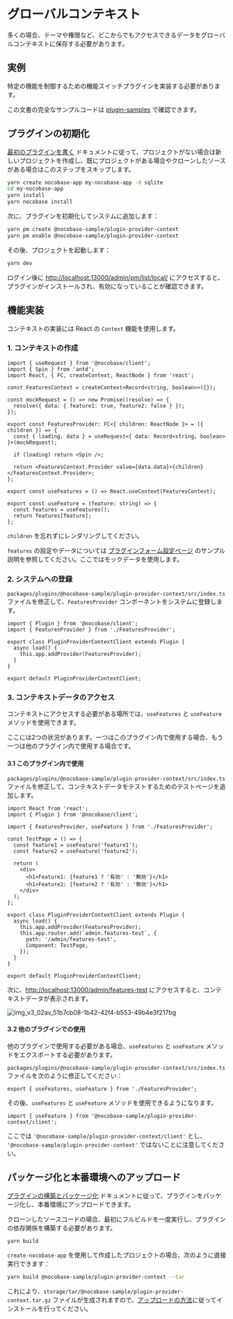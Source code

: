 # グローバルコンテキスト

多くの場合、テーマや権限など、どこからでもアクセスできるデータをグローバルコンテキストに保存する必要があります。

## 実例

特定の機能を制御するための機能スイッチプラグインを実装する必要があります。

この文書の完全なサンプルコードは [plugin-samples](https://github.com/nocobase/plugin-samples/tree/main/packages/plugins/%40nocobase-sample/plugin-provider-context) で確認できます。

## プラグインの初期化

[最初のプラグインを書く](/development/your-first-plugin) ドキュメントに従って、プロジェクトがない場合は新しいプロジェクトを作成し、既にプロジェクトがある場合やクローンしたソースがある場合はこのステップをスキップします。

```bash
yarn create nocobase-app my-nocobase-app -d sqlite
cd my-nocobase-app
yarn install
yarn nocobase install
```

次に、プラグインを初期化してシステムに追加します：

```bash
yarn pm create @nocobase-sample/plugin-provider-context
yarn pm enable @nocobase-sample/plugin-provider-context
```

その後、プロジェクトを起動します：

```bash
yarn dev
```

ログイン後に [http://localhost:13000/admin/pm/list/local/](http://localhost:13000/admin/pm/list/local/) にアクセスすると、プラグインがインストールされ、有効になっていることが確認できます。

## 機能実装

コンテキストの実装には React の `Context` 機能を使用します。

### 1. コンテキストの作成

```tsx | pure
import { useRequest } from '@nocobase/client';
import { Spin } from 'antd';
import React, { FC, createContext, ReactNode } from 'react';

const FeaturesContext = createContext<Record<string, boolean>>({});

const mockRequest = () => new Promise((resolve) => {
  resolve({ data: { feature1: true, feature2: false } });
});

export const FeaturesProvider: FC<{ children: ReactNode }> = ({ children }) => {
  const { loading, data } = useRequest<{ data: Record<string, boolean> }>(mockRequest);

  if (loading) return <Spin />;

  return <FeaturesContext.Provider value={data.data}>{children}</FeaturesContext.Provider>;
};

export const useFeatures = () => React.useContext(FeaturesContext);

export const useFeature = (feature: string) => {
  const features = useFeatures();
  return features[feature];
};
```

`children` を忘れずにレンダリングしてください。

`features` の設定やデータについては [プラグインフォーム設定ページ](/plugin-samples/plugin-settings/form) のサンプル説明を参照してください。ここではモックデータを使用します。

### 2. システムへの登録

`packages/plugins/@nocobase-sample/plugin-provider-context/src/index.ts` ファイルを修正して、`FeaturesProvider` コンポーネントをシステムに登録します。

```tsx | pure
import { Plugin } from '@nocobase/client';
import { FeaturesProvider } from './FeaturesProvider';

export class PluginProviderContextClient extends Plugin {
  async load() {
    this.app.addProvider(FeaturesProvider);
  }
}

export default PluginProviderContextClient;
```

### 3. コンテキストデータのアクセス

コンテキストにアクセスする必要がある場所では、`useFeatures` と `useFeature` メソッドを使用できます。

ここには2つの状況があります。一つはこのプラグイン内で使用する場合、もう一つは他のプラグイン内で使用する場合です。

#### 3.1 このプラグイン内で使用

`packages/plugins/@nocobase-sample/plugin-provider-context/src/index.ts` ファイルを修正して、コンテキストデータをテストするためのテストページを追加します。

```tsx | pure
import React from 'react';
import { Plugin } from '@nocobase/client';

import { FeaturesProvider, useFeature } from './FeaturesProvider';

const TestPage = () => {
  const feature1 = useFeature('feature1');
  const feature2 = useFeature('feature2');

  return (
    <div>
      <h1>Feature1: {feature1 ? '有効' : '無効'}</h1>
      <h1>Feature2: {feature2 ? '有効' : '無効'}</h1>
    </div>
  );
};

export class PluginProviderContextClient extends Plugin {
  async load() {
    this.app.addProvider(FeaturesProvider);
    this.app.router.add(`admin.features-test`, {
      path: '/admin/features-test',
      Component: TestPage,
    });
  }
}

export default PluginProviderContextClient;
```

次に、[http://localhost:13000/admin/features-test](http://localhost:13000/admin/features-test) にアクセスすると、コンテキストデータが表示されます。

![img_v3_02av_51b7cb08-1b42-42f4-b553-49b4e3f217bg](https://static-docs.nocobase.com/img_v3_02av_51b7cb08-1b42-42f4-b553-49b4e3f217bg.jpg)

#### 3.2 他のプラグインでの使用

他のプラグインで使用する必要がある場合、`useFeatures` と `useFeature` メソッドをエクスポートする必要があります。

`packages/plugins/@nocobase-sample/plugin-provider-context/src/index.ts` ファイルを次のように修正してください：

```tsx | pure
export { useFeatures, useFeature } from './FeaturesProvider';
```

その後、`useFeatures` と `useFeature` メソッドを使用できるようになります。

```tsx | pure
import { useFeature } from '@nocobase-sample/plugin-provider-context/client';
```

ここでは `'@nocobase-sample/plugin-provider-context/client'` とし、 `'@nocobase-sample/plugin-provider-context'` ではないことに注意してください。

## パッケージ化と本番環境へのアップロード

[プラグインの構築とパッケージ化](/development/your-first-plugin#build-and-package-plugin) ドキュメントに従って、プラグインをパッケージ化し、本番環境にアップロードできます。

クローンしたソースコードの場合、最初にフルビルドを一度実行し、プラグインの依存関係を構築する必要があります。

```bash
yarn build
```

`create-nocobase-app` を使用して作成したプロジェクトの場合、次のように直接実行できます：

```bash
yarn build @nocobase-sample/plugin-provider-context --tar
```

これにより、`storage/tar/@nocobase-sample/plugin-provider-context.tar.gz` ファイルが生成されますので、[アップロードの方法](/welcome/getting-started/plugin)に従ってインストールを行ってください。

